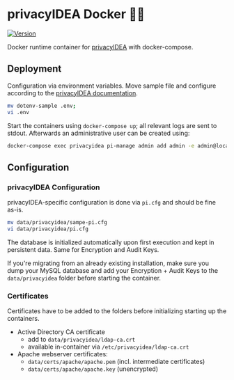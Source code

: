 # privacyIDEA Docker 🐋🔑

[![Version](https://img.shields.io/badge/Version-Ubuntu%2020.04-dc2f02.svg?style=flat-square&logoColor=white)](https://github.com/alfonsrv/privacyidea-docker)

Docker runtime container for [privacyIDEA](https://github.com/privacyidea/privacyidea) with docker-compose.

## Deployment

Configuration via environment variables. Move sample file and configure according to the [privacyIDEA documentation](https://privacyidea.readthedocs.io/).

```bash
mv dotenv-sample .env;
vi .env
```

Start the containers using `docker-compose up`; all relevant logs are sent to stdout. Afterwards an administrative user can be created using:

```bash
docker-compose exec privacyidea pi-manage admin add admin -e admin@localhost
```


## Configuration

### privacyIDEA Configuration

privacyIDEA-specific configuration is done via `pi.cfg` and should be fine as-is.

```bash
mv data/privacyidea/sampe-pi.cfg 
vi data/privacyidea/pi.cfg
```

The database is initialized automatically upon first execution and kept in persistent data. Same for Encryption and Audit Keys.

If you're migrating from an already existing installation, make sure you dump your MySQL database and add your Encryption + Audit Keys
to the `data/privacyidea` folder before starting the container.

### Certificates

Certificates have to be added to the folders before initializing starting up the containers.

* Active Directory CA certificate
  * add to `data/privacyidea/ldap-ca.crt`
  * available in-container via `/etc/privacyidea/ldap-ca.crt`
* Apache webserver certificates: 
  * `data/certs/apache/apache.pem` (incl. intermediate certificates)
  * `data/certs/apache/apache.key` (unencrypted)


